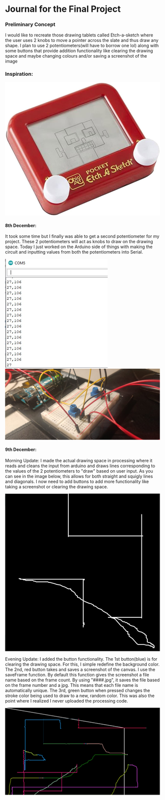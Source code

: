 # Journal for the Final Project

### Preliminary Concept

 I would like to recreate those drawing tablets called Etch-a-sketch where the user uses 2 knobs to move a pointer across the slate and thus draw any shape. I plan to use 2 potentiometers(will have to borrow one lol) along with some buttons that provide addition functionality like clearing the drawing space and maybe changing colours and/or saving a screenshot of the image

### Inspiration:
![](Concept.jpg)

#### 8th December:
It took some time but I finally was able to get a second potentiometer for my project. These 2 potentiometers will act as knobs to draw on the drawing space. Today I just worked on the Arduino side of things with making the circuit and inputting values from both the potentiometers into Serial.

![](Preliminary_test.jpg)
![](Preliminary_circuit.jpg)

#### 9th December:
Morning Update: I made the actual drawing space in processing where it reads and cleans the input from arduino and draws lines corresponding to the values of the 2 potentiometers to "draw" based on user input. As you can see in the image below, this allows for both straight and squigly lines and diagonals. I now need to add buttons to add more functionality like taking a screenshot or clearing the drawing space.

![](drawing_test.jpg)


Evening Update: I added the button functionality. The 1st button(blue) is for clearing the drawing space. For this, I simple redefine the background color. The 2nd, red button takes and saves a screenshot of the canvas. I use the saveFrame function. By default this function gives the screenshot a file name based on the frame count. By using "####.jpg", it saves the file based on the frame number and a jpg. This means that each file name is automatically unique. The 3rd, green button when pressed changes the stroke color being used to draw to a new, random color. This was also the point where I realized I never uploaded the processing code.

![](drawing_test_button.jpg)
